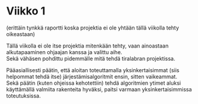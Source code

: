 # Viikko 1
(erittäin tynkkä raportti koska projektia ei ole yhtään tällä viikolla tehty oikeastaan)
  
  
Tällä viikolla ei ole itse projektia mitenkään tehty, vaan ainoastaan alkutapaaminen ohjaajan kanssa ja valittu aihe.  
Sekä vähäsen pohdittu pidemmälle mitä tehdä tiralabran projektissa.  

Pääasiallisesti päätin, että aloitan toteuttamalla yksinkertaisimmat (siis helpommat tehdä itse) järjestämisalgoritmit ensin, sitten vaikeammat.  
Sekä päätin (kuten ohjeissa kehotettiin) tehdä algoritmien ytimet aluksi käyttämällä valmiita rakenteita hyväksi, paitsi varmaan yksinkertaisimmissa toteutuksissa.  